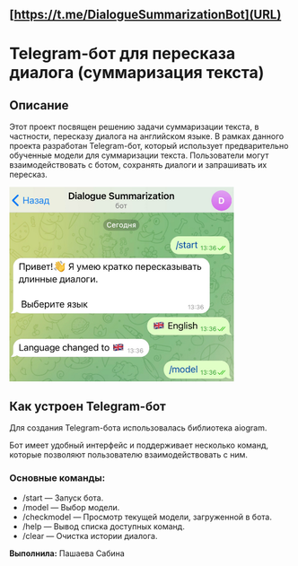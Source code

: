## [https://t.me/DialogueSummarizationBot](URL)
# **Telegram-бот для пересказа диалога (суммаризация текста)**
## **Описание**

Этот проект посвящен решению задачи суммаризации текста, в частности, пересказу диалога на английском языке. В рамках данного проекта разработан Telegram-бот, который использует предварительно обученные модели для суммаризации текста. Пользователи могут взаимодействовать с ботом, сохранять диалоги и запрашивать их пересказ.

<img src="https://github.com/Sabiaip1/Dialogue-Summarization-Telegram-Bot/raw/main/images/01.png" alt="Иллюстрация к проекту" width="400"/>

## **Как устроен Telegram-бот**

Для создания Telegram-бота использовалась библиотека aiogram. 

Бот имеет удобный интерфейс и поддерживает несколько команд, которые позволяют пользователю взаимодействовать с ним. 

### **Основные команды:**

- /start — Запуск бота.  
- /model — Выбор модели. 
- /checkmodel — Просмотр текущей модели, загруженной в бота. 
- /help — Вывод списка доступных команд.
- /clear — Очистка истории диалога.

**Выполнила:** Пашаева Сабина
